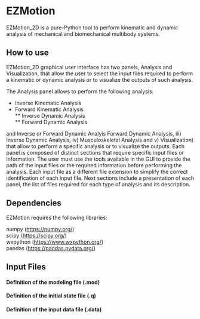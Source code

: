 # EZMotion
 
EZMotion_2D is a pure-Python tool to perform kinematic and dynamic analysis of mechanical and biomechanical multibody systems. 

## How to use

EZMotion_2D graphical user interface has two panels, Analysis and Visualization, that allow the user to select the input files required to perform a kinematic or dynamic analysis or to visualize the outputs of such analysis. 


The Analysis panel allows to perform the following analysis: <br> 
* Inverse Kinematic Analysis <br> 
* Forward Kinematic Analysis <br> 
** Inverse Dynamic Analysis <br> 
** Forward Dynamic Analysis <br> 

and Inverse or Forward Dynamic Analyis 
Forward
Dynamic Analysis, iii) Inverse Dynamic Analysis, iv) Musculoskeletal Analysis and v) Visualization)
that allow to perform a specific analysis or to visualize the outputs. Each panel is composed of distinct
sections that require specific input files or information. The user must use the tools available in the GUI
to provide the path of the input files or the required information before performing the analysis. Each
input file as a different file extension to simplify the correct identification of each input file. Next
sections include a presentation of each panel, the list of files required for each type of analysis and its
description.

## Dependencies

EZMotion requires the following libraries:

numpy (https://numpy.org/) <br>
scipy (https://scipy.org/) <br>
wxpython (https://www.wxpython.org/) <br>
pandas (https://pandas.pydata.org/)





## Input Files
#### Definition of the modeling file (.mod)
#### Definition of the initial state file (.q)
#### Definition of the input data file (.data)
